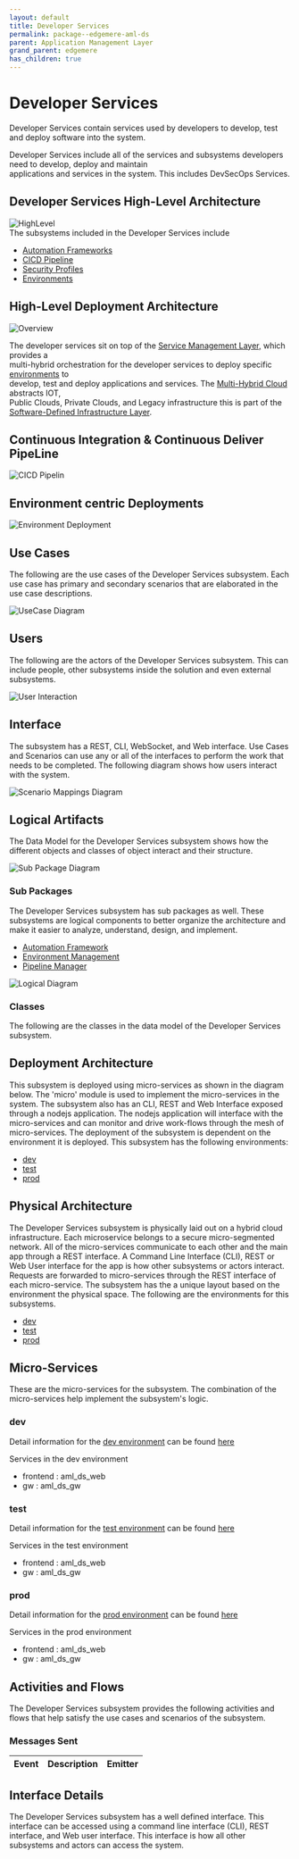 ```yaml
---
layout: default
title: Developer Services
permalink: package--edgemere-aml-ds
parent: Application Management Layer
grand_parent: edgemere
has_children: true
---
```


# Developer Services

Developer Services contain services used by developers to develop, test and deploy software into the system.

Developer Services include all of the services and subsystems developers need to develop, deploy and maintain  
applications and services in the system. This includes DevSecOps Services.

## Developer Services High-Level Architecture

![HighLevel](./HighLevel.png)  
The subsystems included in the Developer Services include

*   [Automation Frameworks](package--edgemere-aml-ds-af)
*   [CICD Pipeline](package--edgemere-aml-ds-pm)
*   [Security Profiles](package--edgemere-sa-spm)
*   [Environments](package--edgemere-aml-ds-em)

## High-Level Deployment Architecture

![Overview](./Overview.png)

The developer services sit on top of the [Service Management Layer,](package--edgemere-sml) which provides a  
multi-hybrid orchestration for the developer services to deploy specific [environments](package--edgemere-aml-ds-em) to  
develop, test and deploy applications and services. The [Multi-Hybrid Cloud](package--edgemere-sml) abstracts IOT,  
Public Clouds, Private Clouds, and Legacy infrastructure this is part of the  
[Software-Defined Infrastructure Layer](package--edgemere-sdi).

## Continuous Integration & Continuous Deliver PipeLine

![CICD Pipelin](./CICDPipeline.png)

## Environment centric Deployments

![Environment Deployment](./EnvironmentDeployments.png)


## Use Cases

The following are the use cases of the Developer Services subsystem. Each use case has primary and secondary scenarios
that are elaborated in the use case descriptions.



![UseCase Diagram](./usecases.png)

## Users

The following are the actors of the Developer Services subsystem. This can include people, other subsystems
inside the solution and even external subsystems.



![User Interaction](./userinteraction.png)

## Interface

The subsystem has a REST, CLI, WebSocket, and Web interface. Use Cases and Scenarios can use any or all
of the interfaces to perform the work that needs to be completed. The following  diagram shows how
users interact with the system.

![Scenario Mappings Diagram](./scenariomapping.png)



## Logical Artifacts

The Data Model for the  Developer Services subsystem shows how the different objects and classes of object interact
and their structure.

![Sub Package Diagram](./subpackage.png)

### Sub Packages

The Developer Services subsystem has sub packages as well. These subsystems are logical components to better
organize the architecture and make it easier to analyze, understand, design, and implement.

* [Automation Framework](package--edgemere-aml-ds-af)
* [Environment Management](package--edgemere-aml-ds-em)
* [Pipeline Manager](package--edgemere-aml-ds-pm)


![Logical Diagram](./logical.png)

### Classes

The following are the classes in the data model of the Developer Services subsystem.




## Deployment Architecture

This subsystem is deployed using micro-services as shown in the diagram below. The 'micro' module is
used to implement the micro-services in the system. The subsystem also has an CLI, REST and Web Interface
exposed through a nodejs application. The nodejs application will interface with the micro-services and
can monitor and drive work-flows through the mesh of micro-services. The deployment of the subsystem is
dependent on the environment it is deployed. This subsystem has the following environments:
* [dev](environment--edgemere-aml-ds-dev)
* [test](environment--edgemere-aml-ds-test)
* [prod](environment--edgemere-aml-ds-prod)



## Physical Architecture

The Developer Services subsystem is physically laid out on a hybrid cloud infrastructure. Each microservice belongs
to a secure micro-segmented network. All of the micro-services communicate to each other and the main app through a
REST interface. A Command Line Interface (CLI), REST or Web User interface for the app is how other subsystems or actors
interact. Requests are forwarded to micro-services through the REST interface of each micro-service. The subsystem has
the a unique layout based on the environment the physical space. The following are the environments for this
subsystems.
* [dev](environment--edgemere-aml-ds-dev)
* [test](environment--edgemere-aml-ds-test)
* [prod](environment--edgemere-aml-ds-prod)


## Micro-Services

These are the micro-services for the subsystem. The combination of the micro-services help implement
the subsystem's logic.


### dev

Detail information for the [dev environment](environment--edgemere-aml-ds-dev)
can be found [here](environment--edgemere-aml-ds-dev)

Services in the dev environment

* frontend : aml_ds_web
* gw : aml_ds_gw


### test

Detail information for the [test environment](environment--edgemere-aml-ds-test)
can be found [here](environment--edgemere-aml-ds-test)

Services in the test environment

* frontend : aml_ds_web
* gw : aml_ds_gw


### prod

Detail information for the [prod environment](environment--edgemere-aml-ds-prod)
can be found [here](environment--edgemere-aml-ds-prod)

Services in the prod environment

* frontend : aml_ds_web
* gw : aml_ds_gw


## Activities and Flows
The Developer Services subsystem provides the following activities and flows that help satisfy the use
cases and scenarios of the subsystem.




### Messages Sent

| Event | Description | Emitter |
|-------|-------------|---------|



## Interface Details
The Developer Services subsystem has a well defined interface. This interface can be accessed using a
command line interface (CLI), REST interface, and Web user interface. This interface is how all other
subsystems and actors can access the system.


